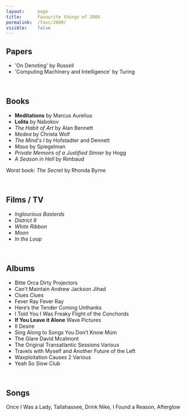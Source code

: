 ```yaml
---
layout:     page
title:      Favourite things of 2009
permalink:  /favs/2009/
visible:    false
---
```


## Papers

* 'On Denoting' by Russell
* 'Computing Machinery and Intelligence' by Turing

<br>

## Books

* **Meditations** by Marcus Aurelius
* **Lolita** by Nabokov
* _The Habit of Art_ by Alan Bennett
* _Medea_ by Christa Wolf
* _The Mind's I_ by Hofstadter and Dennett
* _Maus_ by Spiegelman
* _Private Memoirs of a Justified Sinner_ by Hogg
* _A Season in Hell_ by Rimbaud

Worst book: _The Secret_ by Rhonda Byrne

<br>

## Films / TV

* _Inglourious Basterds_
* _District 9_
* _White Ribbon_
* _Moon_
* _In the Loop_


<br>

## Albums

* Bitte Orca 	Dirty Projectors
* Can't Maintain	Andrew Jackson Jihad
* Clues	Clues
* Fever Ray	Fever Ray
* Here’s the Tender Coming	Unthanks
* I Told You I Was Freaky	Flight of the Conchords
* **If You Leave it Alone**	Wave Pictures
* II 	Desire
* Sing Along to Songs You Don’t Know	Múm
* The Glare	David Mcalmont
* The Original Transatlantic Sessions	Various
* Travels with Myself and Another	Future of the Left
* Waxploitation Causes 2	Various
* Yeah So	Slow Club

<br>

## Songs

Once I Was a Lady, Tallahassee, Drink Nike, I Found a Reason, Afterglow